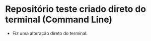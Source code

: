# Repositório teste criado direto do terminal (Command Line)

* Fiz uma alteração direto do terminal. 
